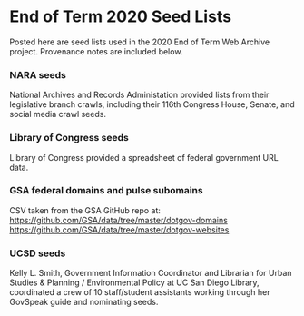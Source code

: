 # End of Term 2020 Seed Lists

Posted here are seed lists used in the 2020 End of Term Web Archive project.
Provenance notes are included below.

### NARA seeds
National Archives and Records Administation provided lists from their legislative branch crawls,
including their 116th Congress House, Senate, and social media crawl seeds.

### Library of Congress seeds
Library of Congress provided a spreadsheet of federal government URL data.

### GSA federal domains and pulse subomains
CSV taken from the GSA GitHub repo at:
https://github.com/GSA/data/tree/master/dotgov-domains
https://github.com/GSA/data/tree/master/dotgov-websites

### UCSD seeds
Kelly L. Smith, Government Information Coordinator and Librarian for
Urban Studies & Planning / Environmental Policy at UC San Diego Library, coordinated a crew
of 10 staff/student assistants working through her GovSpeak guide and nominating seeds.
